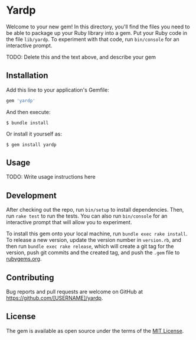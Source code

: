 # Yardp

Welcome to your new gem! In this directory, you'll find the files you need to be able to package up your Ruby library into a gem. Put your Ruby code in the file `lib/yardp`. To experiment with that code, run `bin/console` for an interactive prompt.

TODO: Delete this and the text above, and describe your gem

## Installation

Add this line to your application's Gemfile:

```ruby
gem 'yardp'
```

And then execute:

    $ bundle install

Or install it yourself as:

    $ gem install yardp

## Usage

TODO: Write usage instructions here

## Development

After checking out the repo, run `bin/setup` to install dependencies. Then, run `rake test` to run the tests. You can also run `bin/console` for an interactive prompt that will allow you to experiment.

To install this gem onto your local machine, run `bundle exec rake install`. To release a new version, update the version number in `version.rb`, and then run `bundle exec rake release`, which will create a git tag for the version, push git commits and the created tag, and push the `.gem` file to [rubygems.org](https://rubygems.org).

## Contributing

Bug reports and pull requests are welcome on GitHub at https://github.com/[USERNAME]/yardp.

## License

The gem is available as open source under the terms of the [MIT License](https://opensource.org/licenses/MIT).
